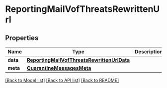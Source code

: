 # ReportingMailVofThreatsRewrittenUrl

## Properties
Name | Type | Description | Notes
------------ | ------------- | ------------- | -------------
**data** | [**ReportingMailVofThreatsRewrittenUrlData**](ReportingMailVofThreatsRewrittenUrlData.md) |  | [optional] 
**meta** | [**QuarantineMessagesMeta**](QuarantineMessagesMeta.md) |  | [optional] 

[[Back to Model list]](../README.md#documentation-for-models) [[Back to API list]](../README.md#documentation-for-api-endpoints) [[Back to README]](../README.md)

